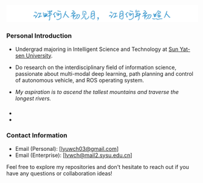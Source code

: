 <img src="assets/up1.1_blue.png" style="zoom:90%;" />

### Personal Introduction

- Undergrad majoring in Intelligent Science and Technology at [Sun Yat-sen University](https://www.sysu.edu.cn).

- Do research on the interdisciplinary field of information science, passionate about multi-modal deep learning, path planning and control of autonomous vehicle, and ROS operating system.

- *My aspiration is to ascend the tallest mountains and traverse the longest rivers.*

### <!--Project Highlights-->

- <!--[Autonomous Driving Project](https://github.com/Matthew-Lyu/AutoDrivingSimulation): Autonomous vehicle simulation based on ROS Noetic: path planning and controller.-->

- <!--[Computer Vision Project](https://github.com/Matthew-Lyu/Plant-Pathology-2021): Deep learning approaches solve the fine-grained classification problem in plant leaf pathology.-->

### Contact Information

-  Email (Personal): [lyuwch03@gmail.com]
-  Email (Enterprise): [lvwch@mail2.sysu.edu.cn]

Feel free to explore my repositories and don't hesitate to reach out if you have any questions or collaboration ideas! 

<!--| <a href="https://github.com/anuraghazra/github-readme-stats"><img align="center" src="https://github-readme-stats.vercel.app/api?username=Matthew-Lyu&show_icons=true&include_all_commits=true&theme=buefy&hide_border=true" alt="Anurag's github stats" /></a> | <a href="https://github.com/anuraghazra/github-readme-stats"><img align="center" src="https://github-readme-stats.vercel.app/api/top-langs/?username=Matthew-Lyu&layout=compact&theme=buefy&hide_border=true" /></a> |
| ------------- | ------------- |-->
